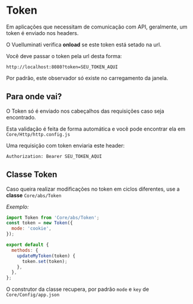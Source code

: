 # Token

Em aplicações que necessitam de comunicação com API, geralmente, um token é enviado nos headers.

O Vuelluminati verifica **onload** se este token está setado na url.

Você deve passar o token pela url desta forma:
```
http://localhost:8080?token=SEU_TOKEN_AQUI
```

Por padrão, este observador só existe no carregamento da janela.

## Para onde vai?

O Token só é enviado nos cabeçalhos das requisições caso seja encontrado.

Esta validação é feita de forma automática e você pode encontrar ela em `Core/Http/http.config.js`

Uma requisição com token enviaria este header:

```
Authorization: Bearer SEU_TOKEN_AQUI
```


## Classe Token

Caso queira realizar modificações no token em ciclos diferentes, use a **classe** `Core/abs/Token`

*Exemplo:*

``` js
import Token from 'Core/abs/Token';
const token = new Token({
  mode: 'cookie',
});

export default {
  methods: {
    updateMyToken(token) {
      token.set(token);
    },
  },
};
```

O construtor da classe recupera, por padrão `mode` e `key` de `Core/Config/app.json`

